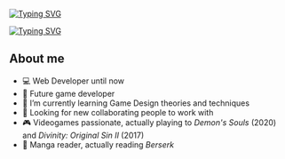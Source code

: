 [![Typing SVG](https://readme-typing-svg.demolab.com?font=Nunito&weight=900&size=26&duration=3000&pause=1000&color=F0DD04&center=true&multiline=true&repeat=false&width=500&height=70&lines=Welcome+to+my+GitHub+profile!;I'm+Mattia%2C+an+aspiring+Game+Designer)](https://git.io/typing-svg)

[![Typing SVG](https://readme-typing-svg.demolab.com?font=Delicious+Handrawn&size=18&pause=3000&color=F027BD&center=true&vCenter=true&multiline=true&width=500&lines=Failure+doesn%E2%80%99t+mean+the+game+is+over%2C+it+means+try+again+with+experience)](https://git.io/typing-svg)

## About me
* :computer: Web Developer until now
* :game_die: Future game developer
* 🌱 I’m currently learning Game Design theories and techniques
* :dancers: Looking for new collaborating people to work with
* :video_game: Videogames passionate, actually playing to *Demon's Souls* (2020) and *Divinity: Original Sin II* (2017)
* :book: Manga reader, actually reading *Berserk*

<!--
**mattsoli/mattsoli** is a ✨ _special_ ✨ repository because its `README.md` (this file) appears on your GitHub profile.

Here are some ideas to get you started:

- 🔭 I’m currently working on ...
- 🌱 I’m currently learning ...
- 👯 I’m looking to collaborate on ...
- 🤔 I’m looking for help with ...
- 💬 Ask me about ...
- 📫 How to reach me: ...
- 😄 Pronouns: ...
- ⚡ Fun fact: ...
-->
